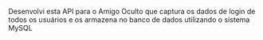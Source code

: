 Desenvolvi esta API para o Amigo Oculto que captura os dados de login de todos os usuários e os armazena no banco de dados utilizando o sistema MySQL

